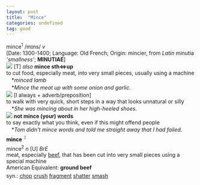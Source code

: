 ```yaml
---
layout: post
title:  "Mince"
categories: undefined
tag: good
---
```

<DIV style="MARGIN: 0px 0px 5px">mince<SUP>1</SUP> /mɪns/ <I>v</I> <BR>[Date: 1300-1400; Language: Old French; Origin: mincier, from <I>Latin</I> minutia <I>'smallness'</I>; <B>MINUTIAE</B>]<BR><IMG border=0 src="file:///C:/Users/M04CA~1.WAN/AppData/Local/Temp/Lingoes/Translator/2.9.2-us_20180827155241/dict/temp/D4722835273E184582F2D24696A738EA/res_i_1.png"> [T] <I>also</I> <B>mince sth⇔up</B> <BR>to cut food, especially meat, into very small pieces, usually using a machine<BR>　*<I>minced lamb</I><BR>　*<I>Mince the meat up with some onion and garlic.</I><BR><IMG border=0 src="file:///C:/Users/M04CA~1.WAN/AppData/Local/Temp/Lingoes/Translator/2.9.2-us_20180827155241/dict/temp/D4722835273E184582F2D24696A738EA/res_i_2.png"> [I always + adverb/preposition] <BR>to walk with very quick, short steps in a way that looks unnatural or silly<BR>　*<I>She was mincing about in her high-heeled shoes.</I><BR><IMG border=0 src="file:///C:/Users/M04CA~1.WAN/AppData/Local/Temp/Lingoes/Translator/2.9.2-us_20180827155241/dict/temp/D4722835273E184582F2D24696A738EA/res_i_3.png"> <B>not mince (your) words</B><BR>to say exactly what you think, even if this might offend people<BR>　*<I>Tom didn't mince words and told me straight away that I had failed.</I></DIV></DIV></DIV>
<DIV style="COLOR: #808080; MARGIN: 0px 0px 5px; LINE-HEIGHT: normal"><SPAN style="FONT-SIZE: 10.5pt; COLOR: #000000; LINE-HEIGHT: normal"><B>mince</B></SPAN> <SUP style="FONT-SIZE: 83%; LINE-HEIGHT: normal">2</SUP> </DIV>
<DIV style="MARGIN: 0px 0px 5px">mince<SUP>2</SUP> <I>n</I> [U] <I>BrE</I> <BR>meat, especially <A href="{{ site.baseurl }}/beef"><U>beef</U></A>, that has been cut into very small pieces using a special machine<BR>American Equivalent: <B>ground beef</B></DIV>
<DIV style="MARGIN: 0px 0px 5px">
<DIV style="MARGIN: 4px 0px">syn.: <A title="Find: chop" class=syn href="{{ site.baseurl }}/chop"><U>chop</U></A> <A title="Find: crush" class=syn href="{{ site.baseurl }}/crush"><U>crush</U></A> <A title="Find: fragment" class=syn href="{{ site.baseurl }}/fragment"><U>fragment</U></A> <A title="Find: shatter" class=syn href="{{ site.baseurl }}/shatter"><U>shatter</U></A> <A title="Find: smash" class=syn href="{{ site.baseurl }}/smash"><U>smash</U></A></DIV></DIV>
